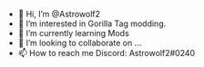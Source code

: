 - 👋 Hi, I’m @Astrowolf2
- 👀 I’m interested in Gorilla Tag modding.
- 🌱 I’m currently learning Mods
- 💞️ I’m looking to collaborate on ...
- 📫 How to reach me Discord: Astrowolf2#0240

<!---
Astrowolf2/Astrowolf2 is a ✨ special ✨ repository because its `README.md` (this file) appears on your GitHub profile.
You can click the Preview link to take a look at your changes.
--->
